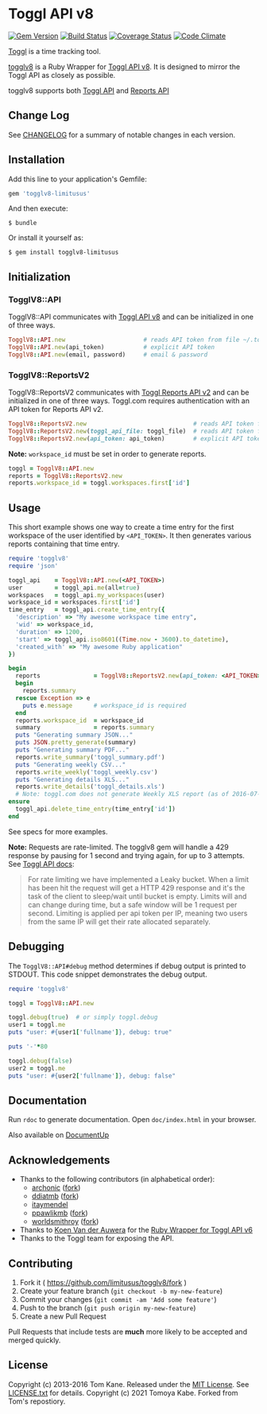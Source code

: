 
# Toggl API v8

[![Gem Version](https://badge.fury.io/rb/togglv8-limitusus.svg)](https://badge.fury.io/rb/togglv8-limitusus) [![Build Status](https://travis-ci.com/limitusus/togglv8.svg?branch=main)](https://travis-ci.com/limitusus/togglv8) [![Coverage Status](https://coveralls.io/repos/github/limitusus/togglv8/badge.svg?branch=main)](https://coveralls.io/github/limitusus/togglv8?branch=main) [![Code Climate](https://codeclimate.com/github/kanet77/togglv8/badges/gpa.svg)](https://codeclimate.com/github/kanet77/togglv8)

[Toggl](http://www.toggl.com) is a time tracking tool.

[togglv8](/) is a Ruby Wrapper for [Toggl API v8](https://github.com/toggl/toggl_api_docs). It is designed to mirror the Toggl API as closely as possible.

togglv8 supports both [Toggl API](https://github.com/toggl/toggl_api_docs/blob/master/toggl_api.md) and [Reports API](https://github.com/toggl/toggl_api_docs/blob/master/reports.md)

## Change Log

See [CHANGELOG](CHANGELOG.md) for a summary of notable changes in each version.

## Installation

Add this line to your application's Gemfile:

```ruby
gem 'togglv8-limitusus'
```

And then execute:

    $ bundle

Or install it yourself as:

    $ gem install togglv8-limitusus

## Initialization

### TogglV8::API

TogglV8::API communicates with [Toggl API v8](https://github.com/toggl/toggl_api_docs/blob/master/toggl_api.md) and can be initialized in one of three ways.

```ruby
TogglV8::API.new                      # reads API token from file ~/.toggl
TogglV8::API.new(api_token)           # explicit API token
TogglV8::API.new(email, password)     # email & password
```

### TogglV8::ReportsV2

TogglV8::ReportsV2 communicates with [Toggl Reports API v2](https://github.com/toggl/toggl_api_docs/blob/master/reports.md) and can be initialized in one of three ways. Toggl.com requires authentication with an API token for Reports API v2.

```ruby
TogglV8::ReportsV2.new                              # reads API token from file ~/.toggl
TogglV8::ReportsV2.new(toggl_api_file: toggl_file)  # reads API token from toggl_file
TogglV8::ReportsV2.new(api_token: api_token)        # explicit API token
```

**Note:** `workspace_id` must be set in order to generate reports.

```ruby
toggl = TogglV8::API.new
reports = TogglV8::ReportsV2.new
reports.workspace_id = toggl.workspaces.first['id']
```

## Usage

This short example shows one way to create a time entry for the first workspace of the user identified by `<API_TOKEN>`. It then generates various reports containing that time entry.

```ruby
require 'togglv8'
require 'json'

toggl_api    = TogglV8::API.new(<API_TOKEN>)
user         = toggl_api.me(all=true)
workspaces   = toggl_api.my_workspaces(user)
workspace_id = workspaces.first['id']
time_entry   = toggl_api.create_time_entry({
  'description' => "My awesome workspace time entry",
  'wid' => workspace_id,
  'duration' => 1200,
  'start' => toggl_api.iso8601((Time.now - 3600).to_datetime),
  'created_with' => "My awesome Ruby application"
})

begin
  reports               = TogglV8::ReportsV2.new(api_token: <API_TOKEN>)
  begin
    reports.summary
  rescue Exception => e
    puts e.message      # workspace_id is required
  end
  reports.workspace_id  = workspace_id
  summary               = reports.summary
  puts "Generating summary JSON..."
  puts JSON.pretty_generate(summary)
  puts "Generating summary PDF..."
  reports.write_summary('toggl_summary.pdf')
  puts "Generating weekly CSV..."
  reports.write_weekly('toggl_weekly.csv')
  puts "Generating details XLS..."
  reports.write_details('toggl_details.xls')
  # Note: toggl.com does not generate Weekly XLS report (as of 2016-07-24)
ensure
  toggl_api.delete_time_entry(time_entry['id'])
end
```

See specs for more examples.

**Note:** Requests are rate-limited. The togglv8 gem will handle a 429 response by pausing for 1 second and trying again, for up to 3 attempts. See [Toggl API docs](https://github.com/toggl/toggl_api_docs#the-api-format):

> For rate limiting we have implemented a Leaky bucket. When a limit has been hit the request will get a HTTP 429 response and it's the task of the client to sleep/wait until bucket is empty. Limits will and can change during time, but a safe window will be 1 request per second. Limiting is applied per api token per IP, meaning two users from the same IP will get their rate allocated separately.

## Debugging

The `TogglV8::API#debug` method determines if debug output is printed to STDOUT. This code snippet demonstrates the debug output.

```ruby
require 'togglv8'

toggl = TogglV8::API.new

toggl.debug(true)  # or simply toggl.debug
user1 = toggl.me
puts "user: #{user1['fullname']}, debug: true"

puts '-'*80

toggl.debug(false)
user2 = toggl.me
puts "user: #{user2['fullname']}, debug: false"
```

## Documentation

Run `rdoc` to generate documentation. Open `doc/index.html` in your browser.

Also available on [DocumentUp](https://documentup.com/kanet77/togglv8)

## Acknowledgements

- Thanks to the following contributors (in alphabetical order):
    * [archonic](https://github.com/archonic) ([fork](https://github.com/archonic/togglv8))
    * [ddiatmb](https://github.com/ddiatmb) ([fork](https://github.com/ddiatmb/togglv8))
    * [itaymendel](https://github.com/itaymendel)
    * [ppawlikmb](https://github.com/ppawlikmb) ([fork](https://github.com/ppawlikmb/togglv8))
    * [worldsmithroy](https://github.com/worldsmithroy) ([fork](https://github.com/worldsmithroy/togglv8))
- Thanks to [Koen Van der Auwera](https://github.com/atog) for the [Ruby Wrapper for Toggl API v6](https://github.com/atog/toggl)
- Thanks to the Toggl team for exposing the API.

## Contributing

1. Fork it ( https://github.com/limitusus/togglv8/fork )
2. Create your feature branch (`git checkout -b my-new-feature`)
3. Commit your changes (`git commit -am 'Add some feature'`)
4. Push to the branch (`git push origin my-new-feature`)
5. Create a new Pull Request

Pull Requests that include tests are **much** more likely to be accepted and merged quickly.

## License

Copyright (c) 2013-2016 Tom Kane. Released under the [MIT License](http://opensource.org/licenses/mit-license.php). See [LICENSE.txt](LICENSE.txt) for details.
Copyright (c) 2021 Tomoya Kabe. Forked from Tom's repostiory.
